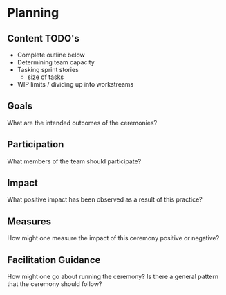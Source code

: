 # Planning

## Content TODO's

- Complete outline below
- Determining team capacity
- Tasking sprint stories
  - size of tasks
- WIP limits / dividing up into workstreams

## Goals

What are the intended outcomes of the ceremonies?

## Participation

What members of the team should participate?

## Impact

What positive impact has been observed as a result of this practice?

## Measures

How might one measure the impact of this ceremony positive or negative?

## Facilitation Guidance

How might one go about running the ceremony? Is there a general pattern that the ceremony should follow?